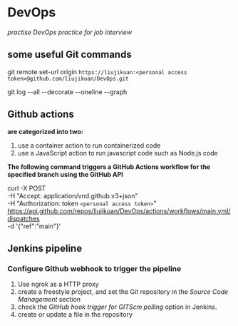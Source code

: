 # DevOps
*practise DevOps practice for job interview*

## some useful Git commands

git remote set-url origin `https://liujikuan:<personal access token>@github.com/liujikuan/DevOps.git`

git log --all --decorate --oneline --graph

## Github actions 

**are categorized into two:**
1. use a container action to run containerized code
2. use a JavaScript action to run javascript code such as Node.js code



**The following command triggers a GitHub Actions workflow for the specified branch using the GitHub API**

curl -X POST \
  -H "Accept: application/vnd.github.v3+json" \
  -H "Authorization: token `<personal access token>`" \
  https://api.github.com/repos/liujikuan/DevOps/actions/workflows/main.yml/dispatches \
  -d '{"ref":"main"}'



## Jenkins pipeline

### Configure Github webhook to trigger the pipeline

1. Use ngrok as a HTTP proxy
2. create a freestyle project, and set the Git repository in the *Source Code Management* section
3. check the *GitHub hook trigger for GITScm polling* option in Jenkins.
4. create or update a file in the repository

